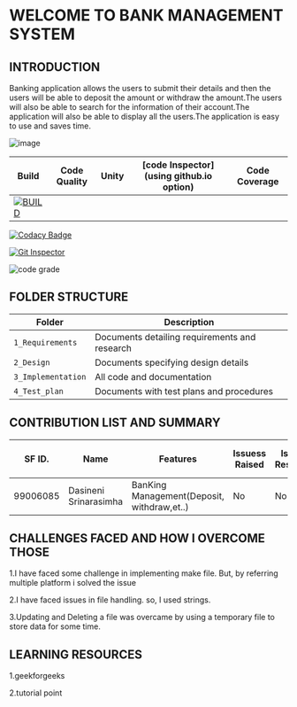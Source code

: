 # WELCOME TO BANK MANAGEMENT SYSTEM
## INTRODUCTION
Banking application allows the users to submit their details and then the users will be able to deposit the amount or withdraw the amount.The users will also be able to search for the information of their account.The application will also be able to display all the users.The application is easy to use and saves time.


![image](https://user-images.githubusercontent.com/89722310/132219352-3ca5db26-d17d-4cb1-8d42-9438b3ed0e3e.png)

 


Build | Code Quality | Unity | [code Inspector](using github.io option) |Code Coverage
------|---------------|-------|--------------|--------------
|[![BUILD](https://github.com/MSDhanush17/M1_Banking_Management-System/actions/workflows/Build.yml/badge.svg)](https://github.com/MSDhanush17/M1_Banking_Management-System/actions/workflows/Build.yml)|

[![Codacy Badge](https://app.codacy.com/project/badge/Grade/932e2306910a4c67ae81d8cde2a3d273)](https://www.codacy.com/gh/Narasimha9592/Stepin_Bankmanagement/dashboard?utm_source=github.com&amp;utm_medium=referral&amp;utm_content=Narasimha9592/Stepin_Bankmanagement&amp;utm_campaign=Badge_Grade)


[![Git Inspector](https://github.com/Narasimha9592/Stepin_Bankmanagement/actions/workflows/Git_Inspector.yml/badge.svg)](https://github.com/Narasimha9592/Stepin_Bankmanagement/actions/workflows/Git_Inspector.yml)

<image src="https://www.code-inspector.com/project/27662/status/svg" alt="code grade" />

## FOLDER STRUCTURE

Folder             | Description
-------------------| -----------------------------------------
`1_Requirements`   | Documents detailing requirements and research
`2_Design`         | Documents specifying design details
`3_Implementation` | All code and documentation
`4_Test_plan`      | Documents with test plans and procedures

## CONTRIBUTION LIST AND SUMMARY

SF ID. |  Name   |    Features    | Issuess Raised |Issues Resolved|No Test Cases|Test Case Pass
-------|---------|----------------|----------------|---------------|-------------|--------------
99006085 | Dasineni Srinarasimha  | BanKing Management(Deposit, withdraw,et..)    |  No     |  No   | 4   | 4     
   






## CHALLENGES FACED AND HOW I OVERCOME THOSE

1.I have faced some challenge in implementing make file. But, by referring multiple platform i solved the issue

2.I have faced issues in file handling. so, I used strings.

3.Updating and Deleting a file was overcame by using a temporary file to store data for some time.

## LEARNING RESOURCES

1.geekforgeeks

2.tutorial point


